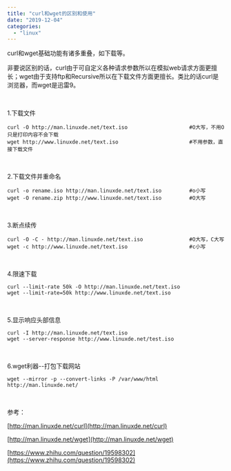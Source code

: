 ```yaml
---
title: "curl和wget的区别和使用"
date: "2019-12-04"
categories: 
  - "linux"
---
```


curl和wget基础功能有诸多重叠，如下载等。

非要说区别的话，curl由于可自定义各种请求参数所以在模拟web请求方面更擅长；wget由于支持ftp和Recursive所以在下载文件方面更擅长。类比的话curl是浏览器，而wget是迅雷9。

 

1.下载文件

```
curl -O http://man.linuxde.net/text.iso                    #O大写，不用O只是打印内容不会下载
wget http://www.linuxde.net/text.iso                       #不用参数，直接下载文件
```

 

2.下载文件并重命名

```
curl -o rename.iso http://man.linuxde.net/text.iso         #o小写
wget -O rename.zip http://www.linuxde.net/text.iso         #O大写
```

 

3.断点续传

```
curl -O -C - http://man.linuxde.net/text.iso               #O大写，C大写
wget -c http://www.linuxde.net/text.iso                    #c小写
```

 

4.限速下载

```
curl --limit-rate 50k -O http://man.linuxde.net/text.iso
wget --limit-rate=50k http://www.linuxde.net/text.iso
```

 

5.显示响应头部信息

```
curl -I http://man.linuxde.net/text.iso
wget --server-response http://www.linuxde.net/test.iso
```

 

6.wget利器--打包下载网站

```
wget --mirror -p --convert-links -P /var/www/html http://man.linuxde.net/
```

 

参考：

[http://man.linuxde.net/curl](http://man.linuxde.net/curl)

[http://man.linuxde.net/wget](http://man.linuxde.net/wget)

[https://www.zhihu.com/question/19598302](https://www.zhihu.com/question/19598302)
